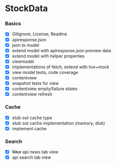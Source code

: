 # StockData

### Basics
- [x] Gitignore, License, Readme
- [x] apiresponse.json
- [x] json to model
- [x] extend model with apiresponse.json preview data
- [x] extend model with helper properties
- [x] viewmodel
- [x] implementations of fetch, extend with live+mock
- [x] view model tests, code coverage
- [x] contentview
- [x] snapshot tests for view
- [x] contentview empty/failure states
- [x] contentview refresh

### Cache
- [x] stub out cache type
- [x] stub out cache implementation (memory, disk)
- [x] implement cache

### Search
- [x] ~~filter~~ api news tab view
- [x] api search tab view
